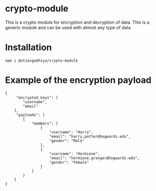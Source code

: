 # crypto-module
This is a crypto module for encryption and decryption of data. This is a generic module and can be used with almost any type of data

# Installation
```
npm i @utsavgadhiya/crypto-module
```

# Example of the encryption payload
```
{
     "encrypted_keys": [
        "username",
        "email"
    ],
     "payloads": [
        {
            "members": [
                {
                    "username": "Harry",
                    "email": "harry.potter@hogwards.edu",
                    "gender": "Male"
                },
                {
                    "username": "Hermione",
                    "email": "hermione.granger@hogwards.edu",
                    "gender": "Female"
                }
            ]
        }
    ]
}
```
